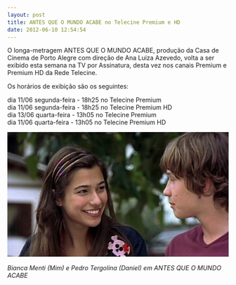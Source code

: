 ```yaml
---
layout: post
title: ANTES QUE O MUNDO ACABE no Telecine Premium e HD
date: 2012-06-10 12:54:54
---
```

O longa-metragem ANTES QUE O MUNDO ACABE, produção da Casa de Cinema de Porto Alegre com direção de Ana Luiza Azevedo, volta a ser exibido esta semana na TV por Assinatura, desta vez nos canais Premium e Premium HD da Rede Telecine.

Os horários de exibição são os seguintes:

dia 11/06 segunda-feira - 18h25 no Telecine Premium\
dia 11/06 segunda-feira - 18h25 no Telecine Premium HD\
dia 13/06 quarta-feira - 13h05 no Telecine Premium\
dia 11/06 quarta-feira - 13h05 no Telecine Premium HD

![](/uploads/aqma-mim-daniel.jpg)

*Bianca Menti (Mim) e Pedro Tergolina (Daniel) em ANTES QUE O MUNDO ACABE*